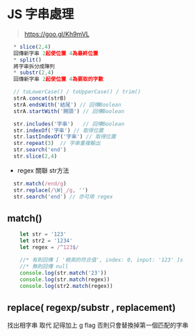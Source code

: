 # JS 字串處理
> https://goo.gl/Kh9mVL
```js
  * slice(2,4) 
  回傳新字串 2起使位置 4為最終位置
  * split()
  將字串拆分成陣列
  * substr(2,4)
  回傳新字串 2起使位置 4為要取的字數
```
```js
  // toLowerCase() / toUpperCase() / trim()
  strA.concat(strB)
  strA.endsWith('結尾') // 回傳Boolean
  strA.startWith('開頭') // 回傳Boolean

  str.includes('字串')   // 回傳Boolean
  str.indexOf('字串') // 取得位置
  str.lastIndexOf('字串') // 取得位置
  str.repeat(3)  // 字串重複輸出
  str.search('end')
  str.slice(2,4)
```
* regex 關聯 str方法
```js
  str.match(/end/g)
  str.replace(/\W|_/g, '')
  str.search('end') // 亦可用 regex
```

## match()
```js
    let str = '123'
    let str2 = '1234'
    let regex = /^123$/

    //* 有則回傳 ​​​​​[ '檢測的符合值', index: 0, input: '123' ]​​​​​s
    //* 無則回傳 null
    console.log(str.match('23'))
    console.log(str.match(regex))
    console.log(str2.match(regex))
```

## replace( regexp/substr , replacement)
找出相字串 取代
記得加上 g flag 否則只會替換掉第一個匹配的字串